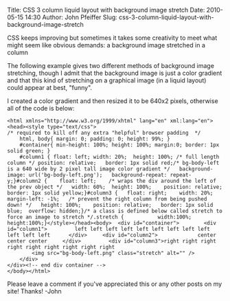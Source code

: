 Title: CSS 3 column liquid layout with background image stretch
Date: 2010-05-15 14:30
Author: John Pfeiffer
Slug: css-3-column-liquid-layout-with-background-image-stretch

<div class="field field-name-body field-type-text-with-summary field-label-hidden">
<div class="field-items">
<div class="field-item even">
CSS keeps improving but sometimes it takes some creativity to meet what
might seem like obvious demands: a background image stretched in a
column

</p>

The following example gives two different methods of background image
stretching, though I admit that the background image is just a color
gradient and that this kind of stretching on a graphical image (in a
liquid layout) could appear at best, "funny".

</p>


</p>
</div>
</div>
</p>

I created a color gradient and then resized it to be 640x2 pixels, otherwise all of the code is below:

    <html xmlns="http://www.w3.org/1999/xhtml" lang="en" xml:lang="en">
    <head><style type="text/css">
    /* required to kill off any extra "helpful" browser padding  */
        html, body{ margin: 0; padding: 0; height: 99%; }
        #container{ min-height: 100%; height: 100%; margin:0; border: 1px solid green; }
        #column1 { float: left; width: 20%;  height: 100%; /* full length column */ position: relative;   border: 1px solid red;/* bg-body-left is a 640 wide by 2 pixel tall image color gradient */   background-image: url('bg-body-left.png');   background-repeat: repeat-y;}#column2 {    float: left;    /* wraps the div around the left of the prev object */   width: 60%;  height: 100%;    position: relative;   border: 1px solid yellow;}#column3 {   float: right;    width: 20%;  margin-left: -1%;   /* prevent the right column from being pushed down! */   height: 100%;    position: relative;   border: 1px solid blue;  overflow: hidden;}/* a class is defined below called stretch to force an image to stretch */.stretch {           width:100%;    height:100%;}</style></head><body>  <div id="container">        <div id="column1">         left left left left left left left left left left left left      </div>     <div id="column2">             center center center     </div>         <div id="column3">right right right right right right right right right     
            <img src="bg-body-left.png" class="stretch" alt="" />
        </div>
    </div><!-- end div container -->
    </body></html>

Please leave a comment if you've appreciated this or any other posts on my site! Thanks! -John

</p>
<p>
</div>
